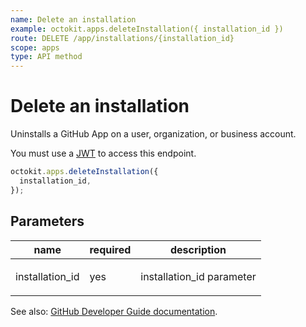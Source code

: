 ```yaml
---
name: Delete an installation
example: octokit.apps.deleteInstallation({ installation_id })
route: DELETE /app/installations/{installation_id}
scope: apps
type: API method
---
```


# Delete an installation

Uninstalls a GitHub App on a user, organization, or business account.

You must use a [JWT](https://developer.github.com/apps/building-github-apps/authenticating-with-github-apps/#authenticating-as-a-github-app) to access this endpoint.

```js
octokit.apps.deleteInstallation({
  installation_id,
});
```

## Parameters

<table>
  <thead>
    <tr>
      <th>name</th>
      <th>required</th>
      <th>description</th>
    </tr>
  </thead>
  <tbody>
    <tr><td>installation_id</td><td>yes</td><td>

installation_id parameter

</td></tr>
  </tbody>
</table>

See also: [GitHub Developer Guide documentation](https://developer.github.com/v3/apps/#delete-an-installation).
